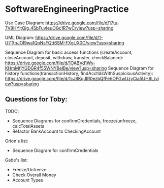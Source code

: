 # SoftwareEngineeringPractice

Use Case Diagram: https://drive.google.com/file/d/17tu-7V9HYjtQig_4SbFuvIeuOGc1R7wC/view?usp=sharing

UML Diagram:  https://drive.google.com/file/d/1-U7TtnJOI9wa1QnNsFQtt6SM-FXgUX0C/view?usp=sharing

Sequence Diagram for basic access functions (createAccount, closeAccount, deposit, withdraw, transfer, checkBalance):  https://drive.google.com/file/d/1OABVd1Wy-KHmMfjYGDGR4f55WNY8eIBe/view?usp=sharing
Sequence Diagram for history functions(transactionHistory, findAcctIdsWithSuspiciousActivity):  https://drive.google.com/file/d/1cJ8KqJIR0ezbQfFehOFGwUzyCia5UH9L/view?usp=sharing

Questions for Toby:
 - 

TODO:
 - Sequence Diagrams for confirmCredentials, freeze/unfreeze, calcTotalAssets
 - Refactor BankAccount to CheckingAccount

Orion's list:
 - Sequence Diagram for confirmCredentials

Gabe's list:
 - Freeze/Unfreeze
 - Check Overall Money
 - Account Types